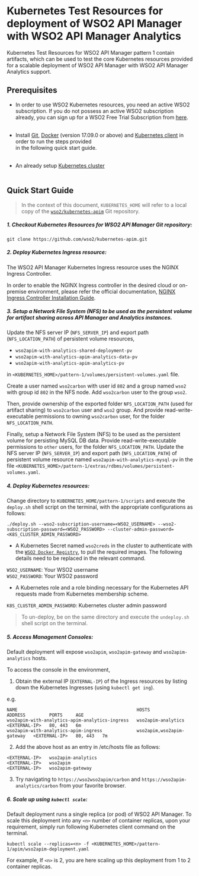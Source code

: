 # Kubernetes Test Resources for deployment of WSO2 API Manager with WSO2 API Manager Analytics

Kubernetes Test Resources for WSO2 API Manager pattern 1 contain artifacts, which can be used to test the core
Kubernetes resources provided for a scalable deployment of WSO2 API Manager with WSO2 API Manager Analytics support.

## Prerequisites

* In order to use WSO2 Kubernetes resources, you need an active WSO2 subscription. If you do not possess an active WSO2
subscription already, you can sign up for a WSO2 Free Trial Subscription from [here](https://wso2.com/free-trial-subscription).<br><br>

* Install [Git](https://git-scm.com/book/en/v2/Getting-Started-Installing-Git), [Docker](https://www.docker.com/get-docker)
(version 17.09.0 or above) and [Kubernetes client](https://kubernetes.io/docs/tasks/tools/install-kubectl/)
in order to run the steps provided<br>in the following quick start guide.<br><br>

* An already setup [Kubernetes cluster](https://kubernetes.io/docs/setup/pick-right-solution/)<br><br>
 
## Quick Start Guide

>In the context of this document, `KUBERNETES_HOME` will refer to a local copy of the [`wso2/kubernetes-apim`](https://github.com/wso2/kubernetes-apim/)
Git repository.<br>

##### 1. Checkout Kubernetes Resources for WSO2 API Manager Git repository:

```
git clone https://github.com/wso2/kubernetes-apim.git
```

##### 2. Deploy Kubernetes Ingress resource:

The WSO2 API Manager Kubernetes Ingress resource uses the NGINX Ingress Controller.

In order to enable the NGINX Ingress controller in the desired cloud or on-premise environment,
please refer the official documentation, [NGINX Ingress Controller Installation Guide](https://kubernetes.github.io/ingress-nginx/deploy/).

##### 3. Setup a Network File System (NFS) to be used as the persistent volume for artifact sharing across API Manager and Analytics instances.

Update the NFS server IP (`NFS_SERVER_IP`) and export path (`NFS_LOCATION_PATH`) of persistent volume resources,

* `wso2apim-with-analytics-shared-deployment-pv`
* `wso2apim-with-analytics-apim-analytics-data-pv`
* `wso2apim-with-analytics-apim-analytics-pv`

in `<KUBERNETES_HOME>/pattern-1/volumes/persistent-volumes.yaml` file.

Create a user named `wso2carbon` with user id `802` and a group named `wso2` with group id `802` in the NFS node.
Add `wso2carbon` user to the group `wso2`.

Then, provide ownership of the exported folder `NFS_LOCATION_PATH` (used for artifact sharing) to `wso2carbon` user and `wso2` group.
And provide read-write-executable permissions to owning `wso2carbon` user, for the folder `NFS_LOCATION_PATH`.

Finally, setup a Network File System (NFS) to be used as the persistent volume for persisting MySQL DB data.
Provide read-write-executable permissions to `other` users, for the folder `NFS_LOCATION_PATH`.
Update the NFS server IP (`NFS_SERVER_IP`) and export path (`NFS_LOCATION_PATH`) of persistent volume resource
named `wso2apim-with-analytics-mysql-pv` in the file `<KUBERNETES_HOME>/pattern-1/extras/rdbms/volumes/persistent-volumes.yaml`.
  
##### 4. Deploy Kubernetes resources:

Change directory to `KUBERNETES_HOME/pattern-1/scripts` and execute the `deploy.sh` shell script on the terminal, with the appropriate configurations as follows:

```
./deploy.sh --wso2-subscription-username=<WSO2_USERNAME> --wso2-subscription-password=<WSO2_PASSWORD> --cluster-admin-password=<K8S_CLUSTER_ADMIN_PASSWORD>
```

* A Kubernetes Secret named `wso2creds` in the cluster to authenticate with the [`WSO2 Docker Registry`](https://docker.wso2.com), to pull the required images.
The following details need to be replaced in the relevant command.

`WSO2_USERNAME`: Your WSO2 username<br>
`WSO2_PASSWORD`: Your WSO2 password

* A Kubernetes role and a role binding necessary for the Kubernetes API requests made from Kubernetes membership scheme.

`K8S_CLUSTER_ADMIN_PASSWORD`: Kubernetes cluster admin password

>To un-deploy, be on the same directory and execute the `undeploy.sh` shell script on the terminal.

##### 5. Access Management Consoles:

Default deployment will expose `wso2apim`, `wso2apim-gateway` and `wso2apim-analytics` hosts.

To access the console in the environment,

1. Obtain the external IP (`EXTERNAL-IP`) of the Ingress resources by listing down the Kubernetes Ingresses (using `kubectl get ing`).

e.g.

```
NAME                                             HOSTS                       ADDRESS         PORTS     AGE
wso2apim-with-analytics-apim-analytics-ingress   wso2apim-analytics          <EXTERNAL-IP>   80, 443   6m
wso2apim-with-analytics-apim-ingress             wso2apim,wso2apim-gateway   <EXTERNAL-IP>   80, 443   7m
```

2. Add the above host as an entry in /etc/hosts file as follows:

```
<EXTERNAL-IP>	wso2apim-analytics
<EXTERNAL-IP>	wso2apim
<EXTERNAL-IP>	wso2apim-gateway
```

3. Try navigating to `https://wso2wso2apim/carbon` and `https://wso2apim-analytics/carbon` from your favorite browser.

##### 6. Scale up using `kubectl scale`:

Default deployment runs a single replica (or pod) of WSO2 API Manager. To scale this deployment into any `<n>` number of
container replicas, upon your requirement, simply run following Kubernetes client command on the terminal.

```
kubectl scale --replicas=<n> -f <KUBERNETES_HOME>/pattern-1/apim/wso2apim-deployment.yaml
```

For example, If `<n>` is 2, you are here scaling up this deployment from 1 to 2 container replicas.
